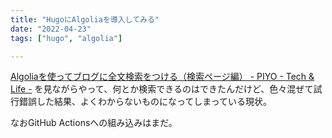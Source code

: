 ```yaml
---
title: "HugoにAlgoliaを導入してみる"
date: "2022-04-23"
tags: ["hugo", "algolia"]

---
```


[Algoliaを使ってブログに全文検索をつける（検索ページ編） - PIYO - Tech & Life -](https://blog.piyo.tech/posts/2018-04-08-hugo-search-page/) を見ながらやって、何とか検索できるのはできたんだけど、色々混ぜて試行錯誤した結果、よくわからないものになってしまっている現状。

なおGitHub Actionsへの組み込みはまだ。
